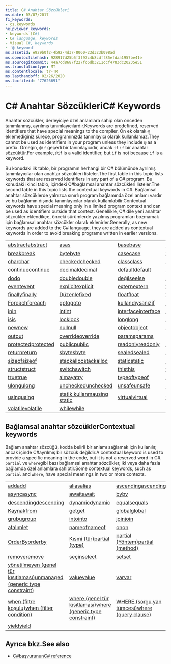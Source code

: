 ```yaml
---
title: C# Anahtar Sözcükleri
ms.date: 03/07/2017
f1_keywords:
- cs.keywords
helpviewer_keywords:
- keywords [C#]
- C# language, keywords
- Visual C#, keywords
- '@ keyword'
ms.assetid: e929b0f2-4b92-4d37-8060-23d323b098ad
ms.openlocfilehash: 928917d25b5f3f97c4b8cdff85efdaa1957be41e
ms.sourcegitcommit: 44a7cd8687f227fc6db3211ccf4783dc20235e51
ms.translationtype: MT
ms.contentlocale: tr-TR
ms.lasthandoff: 02/26/2020
ms.locfileid: "77626691"
---
```

# <a name="c-keywords"></a><span data-ttu-id="73124-102">C# Anahtar Sözcükleri</span><span class="sxs-lookup"><span data-stu-id="73124-102">C# Keywords</span></span>

<span data-ttu-id="73124-103">Anahtar sözcükler, derleyiciye özel anlamlara sahip olan önceden tanımlanmış, ayrılmış tanımlayıcılardır.</span><span class="sxs-lookup"><span data-stu-id="73124-103">Keywords are predefined, reserved identifiers that have special meanings to the compiler.</span></span> <span data-ttu-id="73124-104">Ön ek olarak `@` eklemediğiniz sürece, programınızda tanımlayıcı olarak kullanılamaz.</span><span class="sxs-lookup"><span data-stu-id="73124-104">They cannot be used as identifiers in your program unless they include `@` as a prefix.</span></span> <span data-ttu-id="73124-105">Örneğin, `@if` geçerli bir tanımlayıcıdır, ancak `if` `if` bir anahtar sözcüktür.</span><span class="sxs-lookup"><span data-stu-id="73124-105">For example, `@if` is a valid identifier, but `if` is not because `if` is a keyword.</span></span>  
  
 <span data-ttu-id="73124-106">Bu konudaki ilk tablo, bir programın herhangi bir C# bölümünde ayrılmış tanımlayıcılar olan anahtar sözcükleri listeler.</span><span class="sxs-lookup"><span data-stu-id="73124-106">The first table in this topic lists keywords that are reserved identifiers in any part of a C# program.</span></span> <span data-ttu-id="73124-107">Bu konudaki ikinci tablo, içindeki C#bağlamsal anahtar sözcükleri listeler.</span><span class="sxs-lookup"><span data-stu-id="73124-107">The second table in this topic lists the contextual keywords in C#.</span></span> <span data-ttu-id="73124-108">Bağlamsal anahtar sözcüklerde yalnızca sınırlı program bağlamında özel anlamı vardır ve bu bağlamın dışında tanımlayıcılar olarak kullanılabilir.</span><span class="sxs-lookup"><span data-stu-id="73124-108">Contextual keywords have special meaning only in a limited program context and can be used as identifiers outside that context.</span></span> <span data-ttu-id="73124-109">Genellikle, C# dile yeni anahtar sözcükler eklendikçe, önceki sürümlerde yazılmış programları bozmamak için bağlamsal anahtar sözcükler olarak eklenirler.</span><span class="sxs-lookup"><span data-stu-id="73124-109">Generally, as new keywords are added to the C# language, they are added as contextual keywords in order to avoid breaking programs written in earlier versions.</span></span>  
  
|||||  
|---|---|---|---|  
|[<span data-ttu-id="73124-110">abstract</span><span class="sxs-lookup"><span data-stu-id="73124-110">abstract</span></span>](abstract.md)|[<span data-ttu-id="73124-111">as</span><span class="sxs-lookup"><span data-stu-id="73124-111">as</span></span>](../operators/type-testing-and-cast.md#as-operator)|[<span data-ttu-id="73124-112">base</span><span class="sxs-lookup"><span data-stu-id="73124-112">base</span></span>](base.md)|[<span data-ttu-id="73124-113">bool</span><span class="sxs-lookup"><span data-stu-id="73124-113">bool</span></span>](../builtin-types/bool.md)|  
|[<span data-ttu-id="73124-114">break</span><span class="sxs-lookup"><span data-stu-id="73124-114">break</span></span>](break.md)|[<span data-ttu-id="73124-115">byte</span><span class="sxs-lookup"><span data-stu-id="73124-115">byte</span></span>](../builtin-types/integral-numeric-types.md)|[<span data-ttu-id="73124-116">case</span><span class="sxs-lookup"><span data-stu-id="73124-116">case</span></span>](switch.md)|[<span data-ttu-id="73124-117">yakalaya</span><span class="sxs-lookup"><span data-stu-id="73124-117">catch</span></span>](try-catch.md)|  
|[<span data-ttu-id="73124-118">char</span><span class="sxs-lookup"><span data-stu-id="73124-118">char</span></span>](../builtin-types/char.md)|[<span data-ttu-id="73124-119">checked</span><span class="sxs-lookup"><span data-stu-id="73124-119">checked</span></span>](checked.md)|[<span data-ttu-id="73124-120">class</span><span class="sxs-lookup"><span data-stu-id="73124-120">class</span></span>](class.md)|[<span data-ttu-id="73124-121">const</span><span class="sxs-lookup"><span data-stu-id="73124-121">const</span></span>](const.md)|  
|[<span data-ttu-id="73124-122">continue</span><span class="sxs-lookup"><span data-stu-id="73124-122">continue</span></span>](continue.md)|[<span data-ttu-id="73124-123">decimal</span><span class="sxs-lookup"><span data-stu-id="73124-123">decimal</span></span>](../builtin-types/floating-point-numeric-types.md)|[<span data-ttu-id="73124-124">default</span><span class="sxs-lookup"><span data-stu-id="73124-124">default</span></span>](default.md)|[<span data-ttu-id="73124-125">delegate</span><span class="sxs-lookup"><span data-stu-id="73124-125">delegate</span></span>](../builtin-types/reference-types.md)|  
|[<span data-ttu-id="73124-126">do</span><span class="sxs-lookup"><span data-stu-id="73124-126">do</span></span>](do.md)|[<span data-ttu-id="73124-127">double</span><span class="sxs-lookup"><span data-stu-id="73124-127">double</span></span>](../builtin-types/floating-point-numeric-types.md)|[<span data-ttu-id="73124-128">değilse</span><span class="sxs-lookup"><span data-stu-id="73124-128">else</span></span>](if-else.md)|[<span data-ttu-id="73124-129">enum</span><span class="sxs-lookup"><span data-stu-id="73124-129">enum</span></span>](../builtin-types/enum.md)|  
|[<span data-ttu-id="73124-130">event</span><span class="sxs-lookup"><span data-stu-id="73124-130">event</span></span>](event.md)|[<span data-ttu-id="73124-131">explicit</span><span class="sxs-lookup"><span data-stu-id="73124-131">explicit</span></span>](../operators/user-defined-conversion-operators.md)|[<span data-ttu-id="73124-132">extern</span><span class="sxs-lookup"><span data-stu-id="73124-132">extern</span></span>](extern.md)|[<span data-ttu-id="73124-133">false</span><span class="sxs-lookup"><span data-stu-id="73124-133">false</span></span>](../builtin-types/bool.md)|  
|[<span data-ttu-id="73124-134">finally</span><span class="sxs-lookup"><span data-stu-id="73124-134">finally</span></span>](try-finally.md)|[<span data-ttu-id="73124-135">Düzenle</span><span class="sxs-lookup"><span data-stu-id="73124-135">fixed</span></span>](fixed-statement.md)|[<span data-ttu-id="73124-136">float</span><span class="sxs-lookup"><span data-stu-id="73124-136">float</span></span>](../builtin-types/floating-point-numeric-types.md)|[<span data-ttu-id="73124-137">for</span><span class="sxs-lookup"><span data-stu-id="73124-137">for</span></span>](for.md)|  
|[<span data-ttu-id="73124-138">Foreach</span><span class="sxs-lookup"><span data-stu-id="73124-138">foreach</span></span>](foreach-in.md)|[<span data-ttu-id="73124-139">goto</span><span class="sxs-lookup"><span data-stu-id="73124-139">goto</span></span>](goto.md)|[<span data-ttu-id="73124-140">kullandıysanız</span><span class="sxs-lookup"><span data-stu-id="73124-140">if</span></span>](if-else.md)|[<span data-ttu-id="73124-141">implicit</span><span class="sxs-lookup"><span data-stu-id="73124-141">implicit</span></span>](../operators/user-defined-conversion-operators.md)|  
|[<span data-ttu-id="73124-142">in</span><span class="sxs-lookup"><span data-stu-id="73124-142">in</span></span>](in.md)|[<span data-ttu-id="73124-143">int</span><span class="sxs-lookup"><span data-stu-id="73124-143">int</span></span>](../builtin-types/integral-numeric-types.md)|[<span data-ttu-id="73124-144">interface</span><span class="sxs-lookup"><span data-stu-id="73124-144">interface</span></span>](interface.md)|[<span data-ttu-id="73124-145">internal</span><span class="sxs-lookup"><span data-stu-id="73124-145">internal</span></span>](internal.md)|
|[<span data-ttu-id="73124-146">is</span><span class="sxs-lookup"><span data-stu-id="73124-146">is</span></span>](is.md)|[<span data-ttu-id="73124-147">lock</span><span class="sxs-lookup"><span data-stu-id="73124-147">lock</span></span>](lock-statement.md)|[<span data-ttu-id="73124-148">long</span><span class="sxs-lookup"><span data-stu-id="73124-148">long</span></span>](../builtin-types/integral-numeric-types.md)|[<span data-ttu-id="73124-149">namespace</span><span class="sxs-lookup"><span data-stu-id="73124-149">namespace</span></span>](namespace.md)|
|[<span data-ttu-id="73124-150">new</span><span class="sxs-lookup"><span data-stu-id="73124-150">new</span></span>](../operators/new-operator.md)|[<span data-ttu-id="73124-151">null</span><span class="sxs-lookup"><span data-stu-id="73124-151">null</span></span>](null.md)|[<span data-ttu-id="73124-152">object</span><span class="sxs-lookup"><span data-stu-id="73124-152">object</span></span>](../builtin-types/reference-types.md)|[<span data-ttu-id="73124-153">operator</span><span class="sxs-lookup"><span data-stu-id="73124-153">operator</span></span>](../operators/operator-overloading.md)|
|[<span data-ttu-id="73124-154">out</span><span class="sxs-lookup"><span data-stu-id="73124-154">out</span></span>](out.md)|[<span data-ttu-id="73124-155">override</span><span class="sxs-lookup"><span data-stu-id="73124-155">override</span></span>](override.md)|[<span data-ttu-id="73124-156">params</span><span class="sxs-lookup"><span data-stu-id="73124-156">params</span></span>](params.md)|[<span data-ttu-id="73124-157">private</span><span class="sxs-lookup"><span data-stu-id="73124-157">private</span></span>](private.md)|
|[<span data-ttu-id="73124-158">protected</span><span class="sxs-lookup"><span data-stu-id="73124-158">protected</span></span>](protected.md)|[<span data-ttu-id="73124-159">public</span><span class="sxs-lookup"><span data-stu-id="73124-159">public</span></span>](public.md)|[<span data-ttu-id="73124-160">readonly</span><span class="sxs-lookup"><span data-stu-id="73124-160">readonly</span></span>](readonly.md)|[<span data-ttu-id="73124-161">ref</span><span class="sxs-lookup"><span data-stu-id="73124-161">ref</span></span>](ref.md)|
|[<span data-ttu-id="73124-162">return</span><span class="sxs-lookup"><span data-stu-id="73124-162">return</span></span>](return.md)|[<span data-ttu-id="73124-163">sbyte</span><span class="sxs-lookup"><span data-stu-id="73124-163">sbyte</span></span>](../builtin-types/integral-numeric-types.md)|[<span data-ttu-id="73124-164">sealed</span><span class="sxs-lookup"><span data-stu-id="73124-164">sealed</span></span>](sealed.md)|[<span data-ttu-id="73124-165">short</span><span class="sxs-lookup"><span data-stu-id="73124-165">short</span></span>](../builtin-types/integral-numeric-types.md)||
[<span data-ttu-id="73124-166">sizeof</span><span class="sxs-lookup"><span data-stu-id="73124-166">sizeof</span></span>](../operators/sizeof.md)|[<span data-ttu-id="73124-167">stackalloc</span><span class="sxs-lookup"><span data-stu-id="73124-167">stackalloc</span></span>](../operators/stackalloc.md)|[<span data-ttu-id="73124-168">static</span><span class="sxs-lookup"><span data-stu-id="73124-168">static</span></span>](static.md)|[<span data-ttu-id="73124-169">string</span><span class="sxs-lookup"><span data-stu-id="73124-169">string</span></span>](../builtin-types/reference-types.md)|
|[<span data-ttu-id="73124-170">struct</span><span class="sxs-lookup"><span data-stu-id="73124-170">struct</span></span>](../builtin-types/struct.md)|[<span data-ttu-id="73124-171">switch</span><span class="sxs-lookup"><span data-stu-id="73124-171">switch</span></span>](switch.md)|[<span data-ttu-id="73124-172">this</span><span class="sxs-lookup"><span data-stu-id="73124-172">this</span></span>](this.md)|[<span data-ttu-id="73124-173">throw</span><span class="sxs-lookup"><span data-stu-id="73124-173">throw</span></span>](throw.md)|
|[<span data-ttu-id="73124-174">true</span><span class="sxs-lookup"><span data-stu-id="73124-174">true</span></span>](../builtin-types/bool.md)|[<span data-ttu-id="73124-175">almaya</span><span class="sxs-lookup"><span data-stu-id="73124-175">try</span></span>](try-catch.md)|[<span data-ttu-id="73124-176">typeof</span><span class="sxs-lookup"><span data-stu-id="73124-176">typeof</span></span>](../operators/type-testing-and-cast.md#typeof-operator)|[<span data-ttu-id="73124-177">uint</span><span class="sxs-lookup"><span data-stu-id="73124-177">uint</span></span>](../builtin-types/integral-numeric-types.md)|
|[<span data-ttu-id="73124-178">ulong</span><span class="sxs-lookup"><span data-stu-id="73124-178">ulong</span></span>](../builtin-types/integral-numeric-types.md)|[<span data-ttu-id="73124-179">unchecked</span><span class="sxs-lookup"><span data-stu-id="73124-179">unchecked</span></span>](unchecked.md)|[<span data-ttu-id="73124-180">unsafe</span><span class="sxs-lookup"><span data-stu-id="73124-180">unsafe</span></span>](unsafe.md)|[<span data-ttu-id="73124-181">ushort</span><span class="sxs-lookup"><span data-stu-id="73124-181">ushort</span></span>](../builtin-types/integral-numeric-types.md)|
|[<span data-ttu-id="73124-182">using</span><span class="sxs-lookup"><span data-stu-id="73124-182">using</span></span>](using.md)|[<span data-ttu-id="73124-183">statik kullanma</span><span class="sxs-lookup"><span data-stu-id="73124-183">using static</span></span>](using-static.md)|[<span data-ttu-id="73124-184">virtual</span><span class="sxs-lookup"><span data-stu-id="73124-184">virtual</span></span>](virtual.md)|[<span data-ttu-id="73124-185">void</span><span class="sxs-lookup"><span data-stu-id="73124-185">void</span></span>](../builtin-types/void.md)|
|[<span data-ttu-id="73124-186">volatile</span><span class="sxs-lookup"><span data-stu-id="73124-186">volatile</span></span>](volatile.md)|[<span data-ttu-id="73124-187">while</span><span class="sxs-lookup"><span data-stu-id="73124-187">while</span></span>](while.md)|

## <a name="contextual-keywords"></a><span data-ttu-id="73124-188">Bağlamsal anahtar sözcükler</span><span class="sxs-lookup"><span data-stu-id="73124-188">Contextual keywords</span></span>

 <span data-ttu-id="73124-189">Bağlam anahtar sözcüğü, kodda belirli bir anlamı sağlamak için kullanılır, ancak içinde C#ayrılmış bir sözcük değildir.</span><span class="sxs-lookup"><span data-stu-id="73124-189">A contextual keyword is used to provide a specific meaning in the code, but it is not a reserved word in C#.</span></span> <span data-ttu-id="73124-190">`partial` ve `where`gibi bazı bağlamsal anahtar sözcükler, iki veya daha fazla bağlamda özel anlamlara sahiptir.</span><span class="sxs-lookup"><span data-stu-id="73124-190">Some contextual keywords, such as `partial` and `where`, have special meanings in two or more contexts.</span></span>  
  
||||  
|---|---|---|  
|[<span data-ttu-id="73124-191">add</span><span class="sxs-lookup"><span data-stu-id="73124-191">add</span></span>](add.md)|[<span data-ttu-id="73124-192">alias</span><span class="sxs-lookup"><span data-stu-id="73124-192">alias</span></span>](extern-alias.md)|[<span data-ttu-id="73124-193">ascending</span><span class="sxs-lookup"><span data-stu-id="73124-193">ascending</span></span>](ascending.md)|
|[<span data-ttu-id="73124-194">async</span><span class="sxs-lookup"><span data-stu-id="73124-194">async</span></span>](async.md)|[<span data-ttu-id="73124-195">await</span><span class="sxs-lookup"><span data-stu-id="73124-195">await</span></span>](../operators/await.md)|[<span data-ttu-id="73124-196">by</span><span class="sxs-lookup"><span data-stu-id="73124-196">by</span></span>](by.md)|
|[<span data-ttu-id="73124-197">descending</span><span class="sxs-lookup"><span data-stu-id="73124-197">descending</span></span>](descending.md)|[<span data-ttu-id="73124-198">dynamic</span><span class="sxs-lookup"><span data-stu-id="73124-198">dynamic</span></span>](../builtin-types/reference-types.md)|[<span data-ttu-id="73124-199">equals</span><span class="sxs-lookup"><span data-stu-id="73124-199">equals</span></span>](equals.md)|
|[<span data-ttu-id="73124-200">Kaynak</span><span class="sxs-lookup"><span data-stu-id="73124-200">from</span></span>](from-clause.md)|[<span data-ttu-id="73124-201">get</span><span class="sxs-lookup"><span data-stu-id="73124-201">get</span></span>](get.md)|[<span data-ttu-id="73124-202">global</span><span class="sxs-lookup"><span data-stu-id="73124-202">global</span></span>](../operators/namespace-alias-qualifier.md)|
|[<span data-ttu-id="73124-203">grubu</span><span class="sxs-lookup"><span data-stu-id="73124-203">group</span></span>](group-clause.md)|[<span data-ttu-id="73124-204">into</span><span class="sxs-lookup"><span data-stu-id="73124-204">into</span></span>](into.md)|[<span data-ttu-id="73124-205">join</span><span class="sxs-lookup"><span data-stu-id="73124-205">join</span></span>](join-clause.md)|
|[<span data-ttu-id="73124-206">atalım</span><span class="sxs-lookup"><span data-stu-id="73124-206">let</span></span>](let-clause.md)|[<span data-ttu-id="73124-207">nameof</span><span class="sxs-lookup"><span data-stu-id="73124-207">nameof</span></span>](../operators/nameof.md)|[<span data-ttu-id="73124-208">on</span><span class="sxs-lookup"><span data-stu-id="73124-208">on</span></span>](on.md)|
|[<span data-ttu-id="73124-209">OrderBy</span><span class="sxs-lookup"><span data-stu-id="73124-209">orderby</span></span>](orderby-clause.md)|[<span data-ttu-id="73124-210">Kısmi (tür)</span><span class="sxs-lookup"><span data-stu-id="73124-210">partial (type)</span></span>](partial-type.md)|[<span data-ttu-id="73124-211">partial (Yöntem)</span><span class="sxs-lookup"><span data-stu-id="73124-211">partial (method)</span></span>](partial-method.md)|
|[<span data-ttu-id="73124-212">remove</span><span class="sxs-lookup"><span data-stu-id="73124-212">remove</span></span>](remove.md)|[<span data-ttu-id="73124-213">seçin</span><span class="sxs-lookup"><span data-stu-id="73124-213">select</span></span>](select-clause.md)|[<span data-ttu-id="73124-214">set</span><span class="sxs-lookup"><span data-stu-id="73124-214">set</span></span>](set.md)|
|[<span data-ttu-id="73124-215">yönetilmeyen (genel tür kısıtlaması)</span><span class="sxs-lookup"><span data-stu-id="73124-215">unmanaged (generic type constraint)</span></span>](where-generic-type-constraint.md)|[<span data-ttu-id="73124-216">value</span><span class="sxs-lookup"><span data-stu-id="73124-216">value</span></span>](value.md)|[<span data-ttu-id="73124-217">var</span><span class="sxs-lookup"><span data-stu-id="73124-217">var</span></span>](var.md)|
|[<span data-ttu-id="73124-218">when (filtre koşulu)</span><span class="sxs-lookup"><span data-stu-id="73124-218">when (filter condition)</span></span>](when.md)|[<span data-ttu-id="73124-219">where (genel tür kısıtlaması)</span><span class="sxs-lookup"><span data-stu-id="73124-219">where (generic type constraint)</span></span>](where-generic-type-constraint.md)|[<span data-ttu-id="73124-220">WHERE (sorgu yan tümcesi)</span><span class="sxs-lookup"><span data-stu-id="73124-220">where (query clause)</span></span>](where-clause.md)|
|[<span data-ttu-id="73124-221">yield</span><span class="sxs-lookup"><span data-stu-id="73124-221">yield</span></span>](yield.md)| | |
  
## <a name="see-also"></a><span data-ttu-id="73124-222">Ayrıca bkz.</span><span class="sxs-lookup"><span data-stu-id="73124-222">See also</span></span>

- [<span data-ttu-id="73124-223">C#başvurunun</span><span class="sxs-lookup"><span data-stu-id="73124-223">C# reference</span></span>](../index.md)
